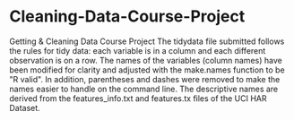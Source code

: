 # Cleaning-Data-Course-Project
Getting &amp; Cleaning Data Course Project
The tidydata file submitted follows the rules for tidy data: each
variable is in a column and each different observation is on a row. The names of the variables (column names) have been modified for clarity and adjusted with the make.names function to be "R valid". In addition, parentheses and dashes were removed to make the names easier to handle on the command line. The descriptive names are derived from the features_info.txt and features.tx files of the UCI HAR Dataset. 
